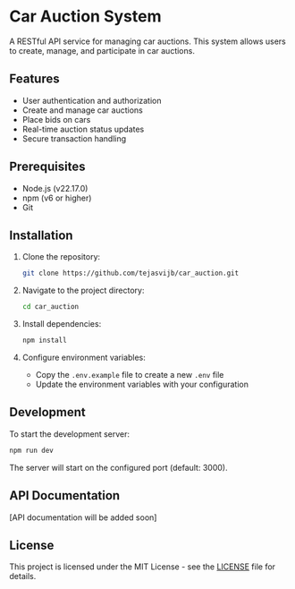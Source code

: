 # Car Auction System

A RESTful API service for managing car auctions. This system allows users to create, manage, and participate in car auctions.

## Features

- User authentication and authorization
- Create and manage car auctions
- Place bids on cars
- Real-time auction status updates
- Secure transaction handling

## Prerequisites

- Node.js (v22.17.0)
- npm (v6 or higher)
- Git

## Installation

1. Clone the repository:

   ```bash
   git clone https://github.com/tejasvijb/car_auction.git
   ```

2. Navigate to the project directory:

   ```bash
   cd car_auction
   ```

3. Install dependencies:

   ```bash
   npm install
   ```

4. Configure environment variables:
   - Copy the `.env.example` file to create a new `.env` file
   - Update the environment variables with your configuration

## Development

To start the development server:

```bash
npm run dev
```

The server will start on the configured port (default: 3000).

## API Documentation

[API documentation will be added soon]

## License

This project is licensed under the MIT License - see the [LICENSE](LICENSE) file for details.
